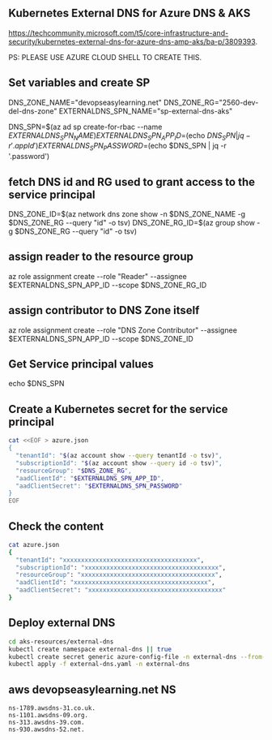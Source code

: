 ## Kubernetes External DNS for Azure DNS & AKS
https://techcommunity.microsoft.com/t5/core-infrastructure-and-security/kubernetes-external-dns-for-azure-dns-amp-aks/ba-p/3809393.

PS: PLEASE USE AZURE CLOUD SHELL TO CREATE THIS.

## Set variables and create SP
DNS_ZONE_NAME="devopseasylearning.net"
DNS_ZONE_RG="2560-dev-del-dns-zone"
EXTERNALDNS_SPN_NAME="sp-external-dns-aks"

DNS_SPN=$(az ad sp create-for-rbac --name $EXTERNALDNS_SPN_NAME)
EXTERNALDNS_SPN_APP_ID=$(echo $DNS_SPN | jq -r '.appId')
EXTERNALDNS_SPN_PASSWORD=$(echo $DNS_SPN | jq -r '.password')

## fetch DNS id and RG used to grant access to the service principal
DNS_ZONE_ID=$(az network dns zone show -n $DNS_ZONE_NAME -g $DNS_ZONE_RG --query "id" -o tsv)
DNS_ZONE_RG_ID=$(az group show -g $DNS_ZONE_RG --query "id" -o tsv)

## assign reader to the resource group
az role assignment create --role "Reader" --assignee $EXTERNALDNS_SPN_APP_ID --scope $DNS_ZONE_RG_ID

## assign contributor to DNS Zone itself
az role assignment create --role "DNS Zone Contributor" --assignee $EXTERNALDNS_SPN_APP_ID --scope $DNS_ZONE_ID

## Get Service principal values
echo $DNS_SPN

## Create a Kubernetes secret for the service principal
```sh
cat <<EOF > azure.json
{
  "tenantId": "$(az account show --query tenantId -o tsv)",
  "subscriptionId": "$(az account show --query id -o tsv)",
  "resourceGroup": "$DNS_ZONE_RG",
  "aadClientId": "$EXTERNALDNS_SPN_APP_ID",
  "aadClientSecret": "$EXTERNALDNS_SPN_PASSWORD"
}
EOF
```
## Check the content
```sh
cat azure.json 
{
  "tenantId": "xxxxxxxxxxxxxxxxxxxxxxxxxxxxxxxxxxxxx",
  "subscriptionId": "xxxxxxxxxxxxxxxxxxxxxxxxxxxxxxxxxxxxx",
  "resourceGroup": "xxxxxxxxxxxxxxxxxxxxxxxxxxxxxxxxxxxxx",
  "aadClientId": "xxxxxxxxxxxxxxxxxxxxxxxxxxxxxxxxxxxxx",
  "aadClientSecret": "xxxxxxxxxxxxxxxxxxxxxxxxxxxxxxxxxxxxx"
}
```

## Deploy external DNS
```sh
cd aks-resources/external-dns
kubectl create namespace external-dns || true
kubectl create secret generic azure-config-file -n external-dns --from-file azure.json
kubectl apply -f external-dns.yaml -n external-dns
```

## aws devopseasylearning.net NS
```
ns-1789.awsdns-31.co.uk.
ns-1101.awsdns-09.org.
ns-313.awsdns-39.com.
ns-930.awsdns-52.net.
```